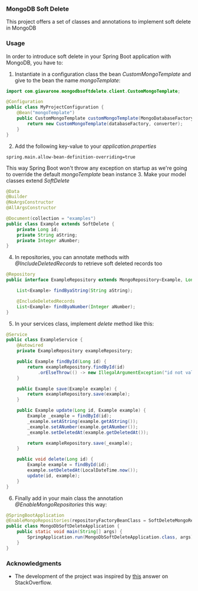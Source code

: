 ### MongoDB Soft Delete
This project offers a set of classes and annotations to implement soft delete in MongoDB

### Usage
In order to introduce soft delete in your Spring Boot application with MongoDB, you have to:
1. Instantiate in a configuration class the bean _CustomMongoTemplate_ and give to the bean the name _mongoTemplate_:

```java
import com.giavarone.mongodbsoftdelete.client.CustomMongoTemplate;

@Configuration
public class MyProjectConfiguration {
    @Bean("mongoTemplate")
    public CustomMongoTemplate customMongoTemplate(MongoDatabaseFactory databaseFactory, MappingMongoConverter converter) {
        return new CustomMongoTemplate(databaseFactory, converter);
    }
}
```
2. Add the following key-value to your _application.properties_
```properties
spring.main.allow-bean-definition-overriding=true
```
This way Spring Boot won't throw any exception on startup as we're going to override the default _mongoTemplate_ bean instance
3. Make your model classes extend _SoftDelete_
```java
@Data
@Builder
@NoArgsConstructor
@AllArgsConstructor

@Document(collection = "examples")
public class Example extends SoftDelete {
    private Long id;
    private String aString;
    private Integer aNumber;
}
```
4. In repositories, you can annotate methods with _@IncludeDeletedRecords_ to retrieve soft deleted records too
```java
@Repository
public interface ExampleRepository extends MongoRepository<Example, Long> {

    List<Example> findByaString(String aString);

    @IncludeDeletedRecords
    List<Example> findByaNumber(Integer aNumber);
}
```
5. In your services class, implement _delete_ method like this:
```java
@Service
public class ExampleService {
    @Autowired
    private ExampleRepository exampleRepository;

    public Example findById(Long id) {
        return exampleRepository.findById(id)
            .orElseThrow(() -> new IllegalArgumentException("id not valid"));
    }

    public Example save(Example example) {
        return exampleRepository.save(example);
    }

    public Example update(Long id, Example example) {
        Example _example = findById(id);
        _example.setAString(example.getAString());
        _example.setANumber(example.getANumber());
        _example.setDeletedAt(example.getDeletedAt());

        return exampleRepository.save(_example);
    }

    public void delete(Long id) {
        Example example = findById(id);
        example.setDeletedAt(LocalDateTime.now());
        update(id, example);
    }
}
```
6. Finally add in your main class the annotation _@EnableMongoRepositories_ this way:
```java
@SpringBootApplication
@EnableMongoRepositories(repositoryFactoryBeanClass = SoftDeleteMongoRepositoryFactoryBean.class)
public class MongoDbSoftDeleteApplication {
    public static void main(String[] args) {
        SpringApplication.run(MongoDbSoftDeleteApplication.class, args);
    }
}
```

### Acknowledgments
- The development of the project was inspired by [this](https://stackoverflow.com/a/71811055/21914683) answer on StackOverflow. 